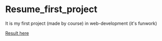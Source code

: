 # Resume_first_project
It is my first project (made by course) in web-development (it's funwork)

[Result here](https://tep98.github.io/Resume_first_project/)
